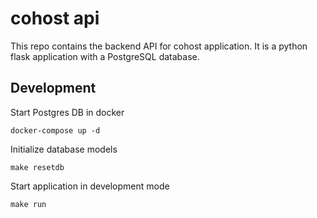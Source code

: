 # cohost api
This repo contains the backend API for cohost application.  It is a python flask application with a PostgreSQL database.


## Development

Start Postgres DB in docker
```
docker-compose up -d
```

Initialize database models
```
make resetdb
```

Start application in development mode
```
make run
```
